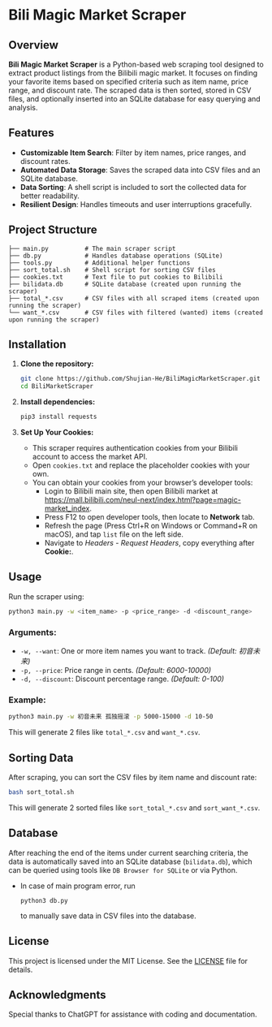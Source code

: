 
# Bili Magic Market Scraper

## Overview

**Bili Magic Market Scraper** is a Python-based web scraping tool designed to extract product listings from the Bilibili magic market. It focuses on finding your favorite items based on specified criteria such as item name, price range, and discount rate. The scraped data is then sorted, stored in CSV files, and optionally inserted into an SQLite database for easy querying and analysis.

## Features

- **Customizable Item Search**: Filter by item names, price ranges, and discount rates.
- **Automated Data Storage**: Saves the scraped data into CSV files and an SQLite database.
- **Data Sorting**: A shell script is included to sort the collected data for better readability.
- **Resilient Design**: Handles timeouts and user interruptions gracefully.

## Project Structure

```
├── main.py          # The main scraper script
├── db.py            # Handles database operations (SQLite)
├── tools.py         # Additional helper functions
├── sort_total.sh    # Shell script for sorting CSV files
├── cookies.txt      # Text file to put cookies to Bilibili
├── bilidata.db      # SQLite database (created upon running the scraper)
├── total_*.csv      # CSV files with all scraped items (created upon running the scraper)
└── want_*.csv       # CSV files with filtered (wanted) items (created upon running the scraper)
```

## Installation

1. **Clone the repository:**
   ```bash
   git clone https://github.com/Shujian-He/BiliMagicMarketScraper.git
   cd BiliMarketScraper
   ```

2. **Install dependencies:**
   ```bash
   pip3 install requests
   ```

3. **Set Up Your Cookies:**
   - This scraper requires authentication cookies from your Bilibili account to access the market API.
   - Open `cookies.txt` and replace the placeholder cookies with your own.
   - You can obtain your cookies from your browser’s developer tools:
      - Login to Bilibili main site, then open Bilibili market at https://mall.bilibili.com/neul-next/index.html?page=magic-market_index.
      - Press F12 to open developer tools, then locate to **Network** tab.
      - Refresh the page (Press Ctrl+R on Windows or Command+R on macOS), and tap `list` file on the left side.
      - Navigate to *Headers* - *Request Headers*, copy everything after **Cookie:**.


## Usage

Run the scraper using:

```bash
python3 main.py -w <item_name> -p <price_range> -d <discount_range>
```

### Arguments:

- `-w, --want`: One or more item names you want to track. *(Default: 初音未来)*
- `-p, --price`: Price range in cents. *(Default: 6000-10000)*
- `-d, --discount`: Discount percentage range. *(Default: 0-100)*

### Example:

```bash
python3 main.py -w 初音未来 孤独摇滚 -p 5000-15000 -d 10-50
```
This will generate 2 files like `total_*.csv` and `want_*.csv`.

## Sorting Data

After scraping, you can sort the CSV files by item name and discount rate:

```bash
bash sort_total.sh
```

This will generate 2 sorted files like `sort_total_*.csv` and `sort_want_*.csv`.

## Database

After reaching the end of the items under current searching criteria, the data is automatically saved into an SQLite database (`bilidata.db`), which can be queried using tools like `DB Browser for SQLite` or via Python.

- In case of main program error, run

   ```
   python3 db.py
   ```

   to manually save data in CSV files into the database.

## License

This project is licensed under the MIT License. See the [LICENSE](./LICENSE) file for details.

## Acknowledgments

Special thanks to ChatGPT for assistance with coding and documentation.
